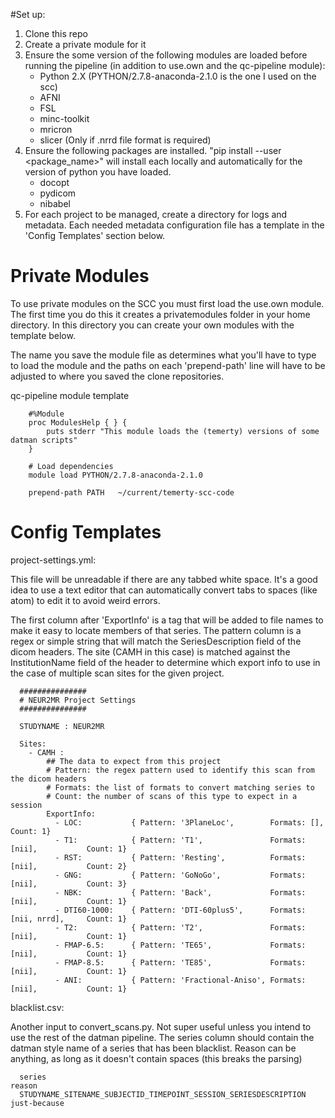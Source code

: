 #Set up:

  1. Clone this repo
  2. Create a private module for it
  3. Ensure the some version of the following modules are loaded before running
     the pipeline (in addition to use.own and the qc-pipeline module):
     * Python 2.X (PYTHON/2.7.8-anaconda-2.1.0 is the one I used on the scc)
     * AFNI
     * FSL
     * minc-toolkit
     * mricron
     * slicer (Only if .nrrd file format is required)
  4. Ensure the following packages are installed. "pip install --user <package_name>"
     will install each locally and automatically for the version of python you have
     loaded.
     * docopt
     * pydicom
     * nibabel
  5. For each project to be managed, create a directory for logs and metadata.
     Each needed metadata configuration file has a template in the 'Config Templates'
     section below.

# Private Modules
  To use private modules on the SCC you must first load the use.own module.
  The first time you do this it creates a privatemodules folder in your home
  directory. In this directory you can create your own modules with the template
  below.

  The name you save the module file as determines what you'll have to type to load
  the module and the paths on each 'prepend-path' line will have to be adjusted
  to where you saved the clone repositories.


   qc-pipeline module template

        #%Module
        proc ModulesHelp { } {
        	puts stderr "This module loads the (temerty) versions of some datman scripts"
        }

        # Load dependencies
        module load PYTHON/2.7.8-anaconda-2.1.0

        prepend-path PATH	~/current/temerty-scc-code


# Config Templates

  project-settings.yml:

  This file will be unreadable if there are any tabbed white space. It's a good idea
  to use a text editor that can automatically convert tabs to spaces (like atom) to
  edit it to avoid weird errors.

  The first column after 'ExportInfo' is a tag that will be added to file names to
  make it easy to locate members of that series. The pattern column is a regex or
  simple string that will match the SeriesDescription field of the dicom headers.
  The site (CAMH in this case) is matched against the InstitutionName field of
  the header to determine which export info to use in the case of multiple scan sites
  for the given project.

      ###############
      # NEUR2MR Project Settings
      ###############

      STUDYNAME : NEUR2MR

      Sites:
        - CAMH :
            ## The data to expect from this project
            # Pattern: the regex pattern used to identify this scan from the dicom headers
            # Formats: the list of formats to convert matching series to
            # Count: the number of scans of this type to expect in a session
            ExportInfo:
              - LOC:           { Pattern: '3PlaneLoc',        Formats: [],              Count: 1}
              - T1:            { Pattern: 'T1',               Formats: [nii],           Count: 1}
              - RST:           { Pattern: 'Resting',          Formats: [nii],           Count: 2}
              - GNG:           { Pattern: 'GoNoGo',           Formats: [nii],           Count: 3}
              - NBK:           { Pattern: 'Back',             Formats: [nii],           Count: 1}
              - DTI60-1000:    { Pattern: 'DTI-60plus5',      Formats: [nii, nrrd],     Count: 1}
              - T2:            { Pattern: 'T2',               Formats: [nii],           Count: 1}
              - FMAP-6.5:      { Pattern: 'TE65',             Formats: [nii],           Count: 1}
              - FMAP-8.5:      { Pattern: 'TE85',             Formats: [nii],           Count: 1}
              - ANI:           { Pattern: 'Fractional-Aniso', Formats: [nii],           Count: 1}

  blacklist.csv:

  Another input to convert_scans.py. Not super useful unless you intend to use
  the rest of the datman pipeline. The series column should contain the datman
  style name of a series that has been blacklist. Reason can be anything, as
  long as it doesn't contain spaces (this breaks the parsing)

      series									                                          reason
      STUDYNAME_SITENAME_SUBJECTID_TIMEPOINT_SESSION_SERIESDESCRIPTION  just-because
